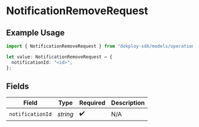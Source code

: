 # NotificationRemoveRequest

## Example Usage

```typescript
import { NotificationRemoveRequest } from "dokploy-sdk/models/operations";

let value: NotificationRemoveRequest = {
  notificationId: "<id>",
};
```

## Fields

| Field              | Type               | Required           | Description        |
| ------------------ | ------------------ | ------------------ | ------------------ |
| `notificationId`   | *string*           | :heavy_check_mark: | N/A                |